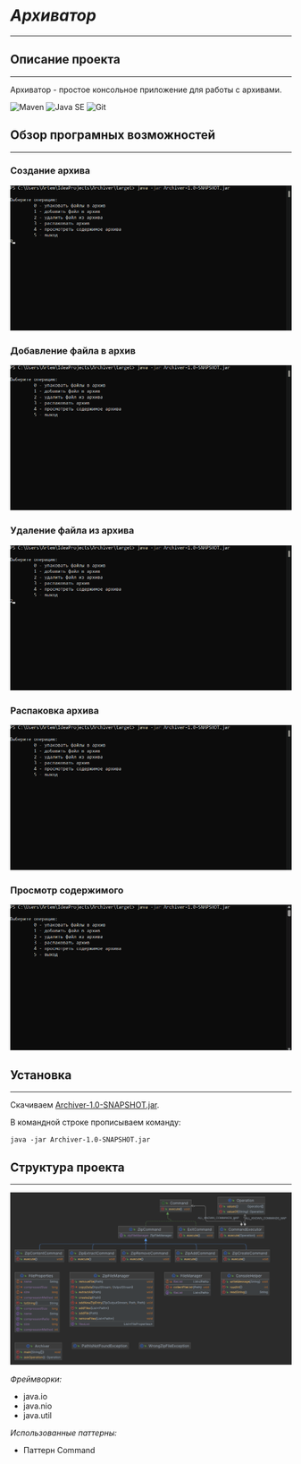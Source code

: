 # ***Архиватор***
___

## Описание проекта

---
Архиватор - простое консольное приложение для работы с архивами.

![Maven](https://img.shields.io/badge/Maven-orange) ![Java SE](https://img.shields.io/badge/Java%20SE-blue) ![Git](https://img.shields.io/badge/GitHub-grey)



## Обзор програмных возможностей

---
### Создание архива
![CreatingArchive.gif](resources%2Fgif%2FCreatingArchive.gif)
### Добавление файла в архив
![AddingFile.gif](resources%2Fgif%2FAddingFile.gif)
### Удаление файла из архива
![RemovingFile.gif](resources%2Fgif%2FRemovingFile.gif)
### Распаковка архива
![ExtractingData.gif](resources%2Fgif%2FExtractingData.gif)
### Просмотр содержимого
![BrowsingData.gif](resources%2Fgif%2FBrowsingData.gif)

## Установка
___
Скачиваем [Archiver-1.0-SNAPSHOT.jar](https://github.com/MorozovArYu/Archiver/raw/main/resources/Archiver-1.0-SNAPSHOT.jar).

В командной строке прописываем команду:

    java -jar Archiver-1.0-SNAPSHOT.jar

## Структура проекта

___
![Archiver_UML.png](resources%2FArchiver_UML.png)


_Фреймворки:_
+ java.io
+ java.nio
+ java.util

_Использованные паттерны:_
+ Паттерн Command


